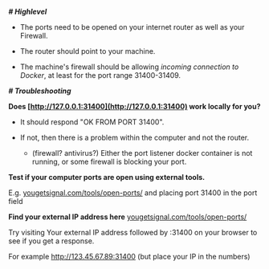 _**# Highlevel**_

- The ports need to be opened on your internet router as well as your Firewall. 

- The router should point to your machine. 

- The machine's firewall should be allowing *incoming connection to Docker*, at least for the port range 31400-31409.

_**# Troubleshooting**_

**Does [http://127.0.0.1:31400](http://127.0.0.1:31400) work locally for you?**
 
- It should respond "OK FROM PORT 31400". 

- If not, then there is a problem within the computer and not the router. 
   - (firewall? antivirus?)
  Either the port listener docker container is not running, or some firewall is blocking your port. 

**Test if your computer ports are open using external tools.** 

E.g. [yougetsignal.com/tools/open-ports/](http://yougetsignal.com/tools/open-ports/) and placing port 31400 in the port field

**Find your external IP address here** [yougetsignal.com/tools/open-ports/](http://yougetsignal.com/tools/open-ports/) 

Try visiting Your external IP address followed by :31400 on your browser to see if you get a response. 

For example http://123.45.67.89:31400 (but place your IP in the numbers)